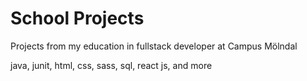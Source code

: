 # School Projects
Projects from my education in fullstack developer at Campus Mölndal

 java, junit, html, css, sass, sql, react js, and more
